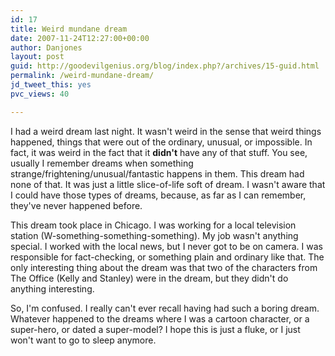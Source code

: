 ```yaml
---
id: 17
title: Weird mundane dream
date: 2007-11-24T12:27:00+00:00
author: Danjones
layout: post
guid: http://goodevilgenius.org/blog/index.php?/archives/15-guid.html
permalink: /weird-mundane-dream/
jd_tweet_this: yes
pvc_views: 40

---
```

I had a weird dream last night. It wasn't weird in the sense that weird things happened, things that were out of the ordinary, unusual, or impossible. In fact, it was weird in the fact that it **didn't** have any of that stuff. You see, usually I remember dreams when something strange/frightening/unusual/fantastic happens in them. This dream had none of that. It was just a little slice-of-life soft of dream. I wasn't aware that I could have those types of dreams, because, as far as I can remember, they've never happened before.

This dream took place in Chicago. I was working for a local television station (W-something-something-something). My job wasn't anything special. I worked with the local news, but I never got to be on camera. I was responsible for fact-checking, or something plain and ordinary like that. The only interesting thing about the dream was that two of the characters from The Office (Kelly and Stanley) were in the dream, but they didn't do anything interesting.

So, I'm confused. I really can't ever recall having had such a boring dream. Whatever happened to the dreams where I was a cartoon character, or a super-hero, or dated a super-model? I hope this is just a fluke, or I just won't want to go to sleep anymore.

